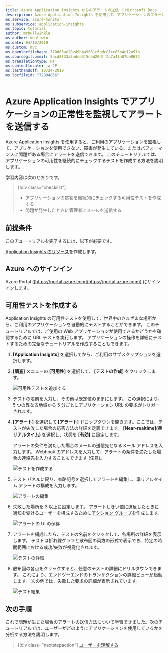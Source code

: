 ```yaml
---
title: Azure Application Insights からのアラートの送信 | Microsoft Docs
description: Azure Application Insights を使用して、アプリケーションのエラーに応じてアラートを送信するためのチュートリアルです。
ms.service: azure-monitor
ms.subservice: application-insights
ms.topic: tutorial
author: mrbullwinkle
ms.author: mbullwin
ms.date: 04/10/2019
ms.custom: mvc
ms.openlocfilehash: 370d86ae28e49bba9681c6bdc81cc05b4e12a97b
ms.sourcegitcommit: 5acd8f33a5adce3f5ded20dff2a7a48a07be8672
ms.translationtype: HT
ms.contentlocale: ja-JP
ms.lasthandoff: 10/24/2019
ms.locfileid: "72894856"
---
```

# <a name="monitor-and-alert-on-application-health-with-azure-application-insights"></a>Azure Application Insights でアプリケーションの正常性を監視してアラートを送信する

Azure Application Insights を使用すると、ご利用のアプリケーションを監視して、アプリケーションを使用できない、障害が発生している、またはパフォーマンスに問題がある場合にアラートを送信できます。  このチュートリアルでは、アプリケーションの可用性を継続的にチェックするテストを作成する方法を説明します。

学習内容は次のとおりです。

> [!div class="checklist"]
> * アプリケーションの応答を継続的にチェックする可用性テストを作成する
> * 問題が発生したときに管理者にメールを送信する

## <a name="prerequisites"></a>前提条件

このチュートリアルを完了するには、以下が必要です。

[Application Insights のリソース](https://docs.microsoft.com/azure/azure-monitor/learn/dotnetcore-quick-start#enable-application-insights)を作成します。

## <a name="sign-in-to-azure"></a>Azure へのサインイン

Azure Portal ([https://portal.azure.com](https://portal.azure.com)) にサインインします。

## <a name="create-availability-test"></a>可用性テストを作成する

Application Insights の可用性テストを使用して、世界中のさまざまな場所から、ご利用のアプリケーションを自動的にテストすることができます。   このチュートリアルでは、ご使用の Web アプリケーションが使用できるかどうかを確認するために URL テストを実行します。  アプリケーションの操作を詳細にテストするための完全なチュートリアルを作成することもできます。 

1. **[Application Insights]** を選択してから、ご利用のサブスクリプションを選択します。  

2. **[調査]** メニューの **[可用性]** を選択して、 **[テストの作成]** をクリックします。

    ![可用性テストを追加する](media/tutorial-alert/add-test-001.png)

3. テストの名前を入力し、その他は既定値のままにします。  この選択により、5 つの異なる地域から 5 分ごとにアプリケーション URL の要求がトリガーされます。

4. **[アラート]** を選択して **[アラート]** ドロップダウンを開きます。ここでは、テストが失敗した場合の応答方法の詳細を定義できます。 **[Near-realtime]\(準リアルタイム\)** を選択し、状態を **[有効]** に設定します。

    アラートの条件を満たした場合のメールの送信先となるメール アドレスを入力します。  Webhook のアドレスを入力して、アラートの条件を満たした場合の連絡先を入力することもできます (任意)。

    ![テストを作成する](media/tutorial-alert/create-test-001.png)

5. テスト パネルに戻り、省略記号を選択してアラートを編集し、準リアルタイム アラートの構成を入力します。

    ![アラートの編集](media/tutorial-alert/edit-alert-001.png)

6. 失敗した場所を 3 以上に設定します。 アラートしきい値に違反したときに通知を受けるユーザーを構成するために[アクション グループ](https://docs.microsoft.com/azure/azure-monitor/platform/action-groups)を作成します。

    ![アラートの UI の保存](media/tutorial-alert/save-alert-001.png)

7. アラートを構成したら、テストの名前をクリックして、各場所の詳細を表示します。 テストは折れ線グラフと散布図の両方の形式で表示でき、特定の時間範囲における成功/失敗が視覚化されます。

    ![テストの詳細](media/tutorial-alert/test-details-001.png)

8. 散布図の各点をクリックすると、任意のテストの詳細にドリルダウンできます。 これにより、エンドツーエンドのトランザクションの詳細ビューが起動します。 次の例では、失敗した要求の詳細が表示されています。

    ![テスト結果](media/tutorial-alert/test-result-001.png)
  
## <a name="next-steps"></a>次の手順

これで問題が生じた場合のアラートの送信方法について学習できました。次のチュートリアルでは、ユーザーがどのようにアプリケーションを使用しているかを分析する方法を説明します。

> [!div class="nextstepaction"]
> [ユーザーを理解する](../../azure-monitor/learn/tutorial-users.md)